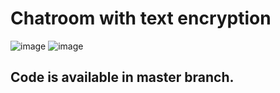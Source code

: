 # Chatroom with text encryption

![image](https://user-images.githubusercontent.com/60312215/156873708-2c1241c7-35a2-403d-9535-91f516d95080.png)
![image](https://user-images.githubusercontent.com/60312215/156873797-6349631f-0570-43d1-a483-ef7b8e956fbd.png)

## Code is available in master branch.
